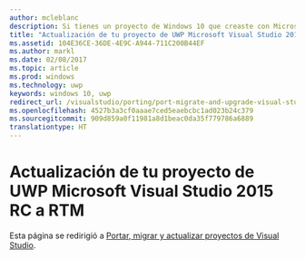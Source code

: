 ```yaml
---
author: mcleblanc
description: Si tienes un proyecto de Windows 10 que creaste con Microsoft Visual Studio 2015 RC, tienes dos opciones para actualizar los archivos del proyecto al formato adecuado para Visual Studio2015 RTM.
title: "Actualización de tu proyecto de UWP Microsoft Visual Studio 2015 RC a RTM"
ms.assetid: 104E36CE-36DE-4E9C-A944-711C200B44EF
ms.author: markl
ms.date: 02/08/2017
ms.topic: article
ms.prod: windows
ms.technology: uwp
keywords: windows 10, uwp
redirect_url: /visualstudio/porting/port-migrate-and-upgrade-visual-studio-projects
ms.openlocfilehash: 4527b3a3cf0aaae7ced5eaebcbc1ad023b24c379
ms.sourcegitcommit: 909d859a0f11981a8d1beac0da35f779786a6889
translationtype: HT
---
```

# <a name="update-your-uwp-microsoft-visual-studio-2015-rc-project-to-rtm"></a>Actualización de tu proyecto de UWP Microsoft Visual Studio 2015 RC a RTM

Esta página se redirigió a [Portar, migrar y actualizar proyectos de Visual Studio](https://docs.microsoft.com/visualstudio/porting/port-migrate-and-upgrade-visual-studio-projects).
